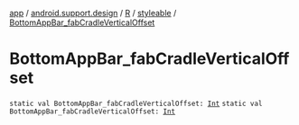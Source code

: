 [app](../../../index.md) / [android.support.design](../../index.md) / [R](../index.md) / [styleable](index.md) / [BottomAppBar_fabCradleVerticalOffset](./-bottom-app-bar_fab-cradle-vertical-offset.md)

# BottomAppBar_fabCradleVerticalOffset

`static val BottomAppBar_fabCradleVerticalOffset: `[`Int`](https://kotlinlang.org/api/latest/jvm/stdlib/kotlin/-int/index.html)
`static val BottomAppBar_fabCradleVerticalOffset: `[`Int`](https://kotlinlang.org/api/latest/jvm/stdlib/kotlin/-int/index.html)